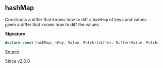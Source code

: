 ## hashMap

Constructs a differ that knows how to diff a `HashMap` of keys and values given
a differ that knows how to diff the values.

**Signature**

```ts
declare const hashMap: <Key, Value, Patch>(differ: Differ<Value, Patch>) => Differ<HashMap<Key, Value>, Differ.HashMap.Patch<Key, Value, Patch>>
```

[Source](https://github.com/Effect-TS/effect/tree/main/packages/effect/src/Differ.ts#L345)

Since v2.0.0